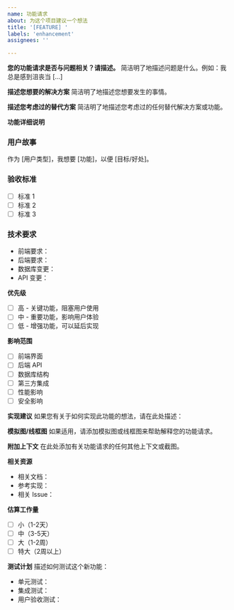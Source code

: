 ```yaml
---
name: 功能请求
about: 为这个项目建议一个想法
title: '[FEATURE] '
labels: 'enhancement'
assignees: ''

---
```


**您的功能请求是否与问题相关？请描述。**
简洁明了地描述问题是什么。例如：我总是感到沮丧当 [...]

**描述您想要的解决方案**
简洁明了地描述您想要发生的事情。

**描述您考虑过的替代方案**
简洁明了地描述您考虑过的任何替代解决方案或功能。

**功能详细说明**

### 用户故事
作为 [用户类型]，我想要 [功能]，以便 [目标/好处]。

### 验收标准
- [ ] 标准 1
- [ ] 标准 2
- [ ] 标准 3

### 技术要求
- 前端要求：
- 后端要求：
- 数据库变更：
- API 变更：

**优先级**
- [ ] 高 - 关键功能，阻塞用户使用
- [ ] 中 - 重要功能，影响用户体验
- [ ] 低 - 增强功能，可以延后实现

**影响范围**
- [ ] 前端界面
- [ ] 后端 API
- [ ] 数据库结构
- [ ] 第三方集成
- [ ] 性能影响
- [ ] 安全影响

**实现建议**
如果您有关于如何实现此功能的想法，请在此处描述：

**模拟图/线框图**
如果适用，请添加模拟图或线框图来帮助解释您的功能请求。

**附加上下文**
在此处添加有关功能请求的任何其他上下文或截图。

**相关资源**
- 相关文档：
- 参考实现：
- 相关 Issue：

**估算工作量**
- [ ] 小（1-2天）
- [ ] 中（3-5天）
- [ ] 大（1-2周）
- [ ] 特大（2周以上）

**测试计划**
描述如何测试这个新功能：
- 单元测试：
- 集成测试：
- 用户验收测试：